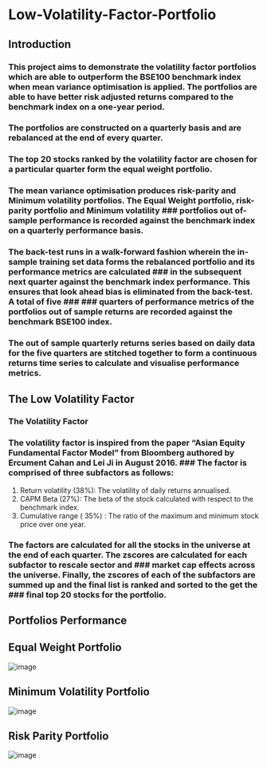 # Low-Volatility-Factor-Portfolio

## Introduction

### This project aims to demonstrate the volatility factor portfolios which are able to outperform the BSE100 benchmark index when mean variance optimisation is applied. The portfolios are able to have better risk adjusted returns compared to the benchmark index on a one-year period.
### The portfolios are constructed on a quarterly basis and are rebalanced at the end of every quarter.
### The top 20 stocks ranked by the volatility factor are chosen for a particular quarter form the equal weight portfolio. 
### The mean variance optimisation produces risk-parity and Minimum volatility portfolios. The Equal Weight portfolio, risk-parity portfolio and Minimum volatility ### portfolios out of- sample performance is recorded against the benchmark index on a quarterly performance basis.
### The back-test runs in a walk-forward fashion wherein the in-sample training set data forms the rebalanced portfolio and its performance metrics are calculated ### in the subsequent next quarter against the benchmark index performance. This ensures that look ahead bias is eliminated from the back-test. A total of five ### ### quarters of performance metrics of the portfolios out of sample returns are recorded against the benchmark BSE100 index.
### The out of sample quarterly returns series based on daily data for the five quarters are stitched together to form a continuous returns time series to  calculate and visualise performance metrics.

## The Low Volatility Factor 

### The Volatility Factor
### The volatility factor is inspired from the paper “Asian Equity Fundamental Factor Model” from Bloomberg authored by Ercument Cahan and Lei Ji in August 2016. ### The factor is comprised of three subfactors as follows:
1.	Return volatility (38%): The volatility of daily returns annualised.
2.	CAPM Beta (27%): The beta of the stock calculated with respect to the benchmark index.
3.	Cumulative range ( 35%) : The ratio of the maximum and minimum stock price over one year.
### The factors are calculated for all the stocks in the universe at the end of each quarter. The zscores are calculated for each subfactor to rescale sector and ### market cap effects across the universe. Finally, the zscores of each of the subfactors are summed up and the final list is ranked and sorted to the get the ### final top 20 stocks for the portfolio.

## Portfolios Performance

## Equal Weight Portfolio

![image](https://github.com/user-attachments/assets/28a95b57-c001-4f95-9164-98d9491925fc)

## Minimum Volatility Portfolio

![image](https://github.com/user-attachments/assets/91e17343-fbe2-4300-977f-ddfce0f8de1d)

## Risk Parity Portfolio

![image](https://github.com/user-attachments/assets/8986b204-7962-4c9e-a7a4-1db290655582)





